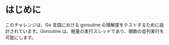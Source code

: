 # はじめに

このチャレンジは、Go 言語における goroutine の理解度をテストするために設計されています。Goroutine は、軽量の実行スレッドであり、関数の並列実行を可能にします。
